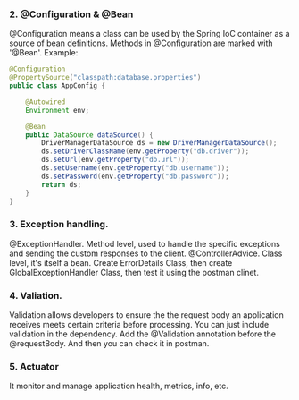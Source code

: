 ### 2. @Configuration & @Bean
@Configuration means a class can be used by the Spring IoC container as a source of bean definitions. Methods in @Configuration are marked with '@Bean'. Example: 
```java
@Configuration
@PropertySource("classpath:database.properties")
public class AppConfig {

    @Autowired
    Environment env;

    @Bean
    public DataSource dataSource() {
        DriverManagerDataSource ds = new DriverManagerDataSource();
        ds.setDriverClassName(env.getProperty("db.driver"));
        ds.setUrl(env.getProperty("db.url"));
        ds.setUsername(env.getProperty("db.username"));
        ds.setPassword(env.getProperty("db.password"));
        return ds;
    }
}
```

### 3. Exception handling.

@ExceptionHandler. Method level, used to handle the specific exceptions and sending the custom responses to the client. 
@ControllerAdvice. Class level, it's itself a bean.
Create ErrorDetails Class, then create GlobalExceptionHandler Class, then test it using the postman clinet.


### 4. Valiation.
Validation allows developers to ensure the the request body an application receives meets certain criteria before processing.
You can just include validation in the dependency. Add the @Validation annotation before the @requestBody. And then you can check it in postman.

### 5. Actuator
It monitor and manage application health, metrics, info, etc.

